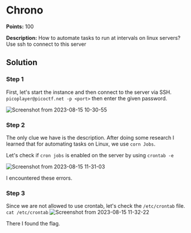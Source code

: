 # Chrono


**Points:** 100

**Description:** How to automate tasks to run at intervals on linux servers?
Use ssh to connect to this server

## Solution 

### Step 1

First, let's start the instance and then connect to the server via SSH. `picoplayer@picoctf.net -p <port>` then enter the given password. 

![Screenshot from 2023-08-15 10-30-55](https://github.com/HelsNetwork/CTF-writeups/assets/87879515/dcf120d7-101f-4122-a67e-86bbbedd79b5)


### Step 2

The only clue we have is the description. After doing some research I learned that for automating tasks on Linux, we use `corn Jobs`. 

Let's check if `cron jobs` is enabled on the server by using `crontab -e`

![Screenshot from 2023-08-15 11-31-03](https://github.com/HelsNetwork/CTF-writeups/assets/87879515/e264860b-4a8f-4796-b337-f5badc5d84b3)

I encountered these errors.

### Step 3

Since we are not allowed to use crontab, let's check the `/etc/crontab` file. `cat /etc/crontab`
![Screenshot from 2023-08-15 11-32-22](https://github.com/HelsNetwork/CTF-writeups/assets/87879515/e6e4da00-305e-4fbe-b510-d2f06f1a19bb)
 
 There I found the flag. 

